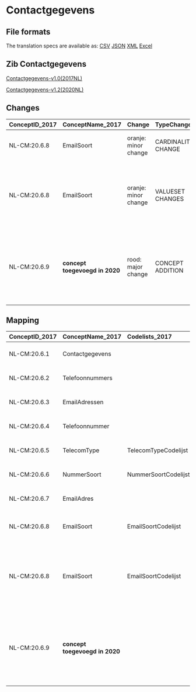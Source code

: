 # Contactgegevens
## File formats

The translation specs are available as: 
[CSV](../csv/Contactgegevens.csv) [JSON](../json/Contactgegevens.json) [XML](../xml/Contactgegevens.xml) [Excel](../excel/Contactgegevens.xlsx)



## Zib Contactgegevens

[Contactgegevens-v1.0(2017NL)](https://zibs.nl/wiki/Contactgegevens-v1.0(2017NL))

[Contactgegevens-v1.2(2020NL)](https://zibs.nl/wiki/Contactgegevens-v1.2(2020NL))









## Changes

| ConceptID_2017   | ConceptName_2017               | Change               | TypeChange         | Impact_heen   | TRANSLATIE_spec_heen                  | Impact_terug   | TRANSLATIE_spec_terug                                                                                             | Omschrijving                                                                                                                          |
|:-----------------|:-------------------------------|:---------------------|:-------------------|:--------------|:--------------------------------------|:---------------|:------------------------------------------------------------------------------------------------------------------|:--------------------------------------------------------------------------------------------------------------------------------------|
| NL-CM:20.6.8     | EmailSoort                     | oranje: minor change | CARDINALITY CHANGE | Low           | ONE TO ZERO-TO-ONE                    | Medium         | ZERO-TO-ONE TO ONE                                                                                                | Kardinaliteit TelecomType aangepast van 1 naar 0..1.                                                                                  |
| NL-CM:20.6.8     | EmailSoort                     | oranje: minor change | VALUESET CHANGES   | Low           | valuesets 2017 -> valueset 2020 regel | Medium         | valuesets 2017 <- valueset 2020 regel                                                                             | Typo in engelse tekst in waarde binnen AdresTypeCodelijst aangepast. "Tempory address" moet zijn "Temporary address"                  |
| NL-CM:20.6.9     | **concept toegevoegd in 2020** | rood: major change   | CONCEPT ADDITION   | Low           |                                       | High           | IF [blank]source->target ELSE [toon en stuur de inhoud van dit data item als vrije tekst naar een 2017 ontvanger] | Aan een telefoonnummers is nu een toelichtingsveld toegevoegd, waarin nadere bijzonderheden over het nummer kunnen worden vastgelegd. |

## Mapping

| ConceptID_2017   | ConceptName_2017               | Codelists_2017       | Change                  | ConceptID_2020   | ConceptName_2020   | Codelists_2020       | Bits    | Omschrijving                                                                                                                          | TypeChange         | Impact_heen   | TRANSLATIE_spec_heen                  | Impact_terug   | TRANSLATIE_spec_terug                                                                                             |
|:-----------------|:-------------------------------|:---------------------|:------------------------|:-----------------|:-------------------|:---------------------|:--------|:--------------------------------------------------------------------------------------------------------------------------------------|:-------------------|:--------------|:--------------------------------------|:---------------|:------------------------------------------------------------------------------------------------------------------|
| NL-CM:20.6.1     | Contactgegevens                |                      | groen: geen wijzigingen | NL-CM:20.6.1     | Contactgegevens    |                      |         |                                                                                                                                       | NO CHANGE          |               |                                       |                |                                                                                                                   |
| NL-CM:20.6.2     | Telefoonnummers                |                      | groen: geen wijzigingen | NL-CM:20.6.2     | Telefoonnummers    |                      |         |                                                                                                                                       | NO CHANGE          |               |                                       |                |                                                                                                                   |
| NL-CM:20.6.3     | EmailAdressen                  |                      | groen: geen wijzigingen | NL-CM:20.6.3     | EmailAdressen      |                      |         |                                                                                                                                       | NO CHANGE          |               |                                       |                |                                                                                                                   |
| NL-CM:20.6.4     | Telefoonnummer                 |                      | groen: geen wijzigingen | NL-CM:20.6.4     | Telefoonnummer     |                      |         |                                                                                                                                       | NO CHANGE          |               |                                       |                |                                                                                                                   |
| NL-CM:20.6.5     | TelecomType                    | TelecomTypeCodelijst | groen: geen wijzigingen | NL-CM:20.6.5     | TelecomType        | TelecomTypeCodelijst |         |                                                                                                                                       | NO CHANGE          |               |                                       |                |                                                                                                                   |
| NL-CM:20.6.6     | NummerSoort                    | NummerSoortCodelijst | groen: geen wijzigingen | NL-CM:20.6.6     | NummerSoort        | NummerSoortCodelijst |         |                                                                                                                                       | NO CHANGE          |               |                                       |                |                                                                                                                   |
| NL-CM:20.6.7     | EmailAdres                     |                      | groen: geen wijzigingen | NL-CM:20.6.7     | EmailAdres         |                      |         |                                                                                                                                       | NO CHANGE          |               |                                       |                |                                                                                                                   |
| NL-CM:20.6.8     | EmailSoort                     | EmailSoortCodelijst  | oranje: minor change    | NL-CM:20.6.8     | EmailSoort         | EmailSoortCodelijst  | ZIB-958 | Kardinaliteit TelecomType aangepast van 1 naar 0..1.                                                                                  | CARDINALITY CHANGE | Low           | ONE TO ZERO-TO-ONE                    | Medium         | ZERO-TO-ONE TO ONE                                                                                                |
| NL-CM:20.6.8     | EmailSoort                     | EmailSoortCodelijst  | oranje: minor change    | NL-CM:20.6.8     | EmailSoort         | EmailSoortCodelijst  | ZIB-900 | Typo in engelse tekst in waarde binnen AdresTypeCodelijst aangepast. "Tempory address" moet zijn "Temporary address"                  | VALUESET CHANGES   | Low           | valuesets 2017 -> valueset 2020 regel | Medium         | valuesets 2017 <- valueset 2020 regel                                                                             |
| NL-CM:20.6.9     | **concept toegevoegd in 2020** |                      | rood: major change      | NL-CM:20.6.9     | Toelichting        |                      | ZIB-760 | Aan een telefoonnummers is nu een toelichtingsveld toegevoegd, waarin nadere bijzonderheden over het nummer kunnen worden vastgelegd. | CONCEPT ADDITION   | Low           |                                       | High           | IF [blank]source->target ELSE [toon en stuur de inhoud van dit data item als vrije tekst naar een 2017 ontvanger] |

